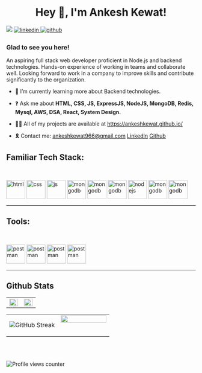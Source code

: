 <h1 align='center'>Hey 👋, I'm Ankesh Kewat! </h1> 

<img src=https://user-images.githubusercontent.com/112823546/217016507-da977155-0e3a-48ff-905c-e3eecfdf2b00.png>
  

<a href="https://linkedin.com/in/ankesh-kewat-174147239">
<img src=https://img.shields.io/badge/linkedin-%231E77B5.svg?&style=for-the-badge&logo=linkedin&logoColor=white alt=linkedin style="margin-bottom: 5px;" />
</a>
<a href="https://ankeshkewat.github.io/" >
<img src=https://img.shields.io/badge/portfolio-%2324292e.svg?&style=for-the-badge&logo=portfolio&logoColor=white target="_blank" alt=github style="margin-bottom: 5px;" />
</a>  
  
### Glad to see you here!  
An aspiring full stack web developer proficient in Node.js and backend technologies.
Hands-on experience of working  in teams and collaborate well. Looking forward to work in a company to improve skills and contribute significantly to the organization.
  
- 🌱 I’m currently learning more about Backend technologies.


- ❓ Ask me about **HTML, CSS, JS, ExpressJS, NodeJS, MongoDB, Redis, Mysql, AWS, DSA, React, System Design.**
- 👨‍💻 All of my projects are available at https://ankeshkewat.github.io/
- 🎗️ Contact me: ankeshkewat966@gmail.com   <a target="_blank" href="https://linkedin.com/in/ankesh-kewat-174147239">LinkedIn</a> <a target="_blank" href="https://github.com/Ankeshkewat" >Github </a>

  
## Familiar Tech Stack:
</br>
<p align="left"> 
   <img src= "https://camo.githubusercontent.com/3d40cb2db7ec7ab11eba4a2c48287088798254ba01deee1a9d45e3903e84dfdc/68747470733a2f2f63646e2d69636f6e732d706e672e666c617469636f6e2e636f6d2f3531322f3733322f3733323231322e706e67" alt="html" width="50" padding="4px" height="50"/>  <img src ="https://camo.githubusercontent.com/809a763f1c8f3497709ff0a974bfe7dd11be4dd7a29085645f8e98fbaa4a26e4/68747470733a2f2f63646e2d69636f6e732d706e672e666c617469636f6e2e636f6d2f3531322f3733322f3733323139302e706e67" alt="css" width="50"  padding="4px"  height="50"/> <img src ="https://camo.githubusercontent.com/899faceac4ba793d1b47c461a572a228f852b16827a75a3c1744db1502d2b4ce/68747470733a2f2f63646e2d69636f6e732d706e672e666c617469636f6e2e636f6d2f3531322f353936382f353936383239322e706e67" alt="js" width="50"  padding="4px"  height="50"/> 
   
   <img src="https://user-images.githubusercontent.com/112823546/217021017-34654422-6d32-4817-8bd5-6d5b05e25bd3.png" alt="mongodb" width="50"  padding="4px"  height="50"/> 
   <img src="https://user-images.githubusercontent.com/112823546/217021879-a991f3b1-48d5-41e4-a88e-56de705f7ccd.svg" alt="mongodb" width="50"  padding="4px"  height="50"/>  
     <img src="https://camo.githubusercontent.com/41e3c0f7f3e0760762db1aa845a72af4a0a407cb43412cc4f8890d2cfa4f1d2d/68747470733a2f2f63646e2e69636f6e2d69636f6e732e636f6d2f69636f6e73322f323431352f504e472f3531322f6d6f6e676f64625f6f726967696e616c5f776f72646d61726b5f6c6f676f5f69636f6e5f3134363432352e706e67" alt="mongodb" width="50"  padding="4px"  height="50"/> 
   <img src ="https://camo.githubusercontent.com/288cace72126df58aaeaa75627898785885858d54b03cb15ea3353a515642204/68747470733a2f2f7777772e766563746f726c6f676f2e7a6f6e652f6c6f676f732f6e6f64656a732f6e6f64656a732d69636f6e2e737667" alt="nodejs" width="50"  padding="4px"  height="50"/> <img src="https://user-images.githubusercontent.com/112823546/212490328-78324de4-f917-40ae-ac4f-1957f6cd187e.png" alt="mongodb" width="50"  padding="4px"  height="50"/> 
    <img style="border-radius=5px" src="https://user-images.githubusercontent.com/112823546/220186224-375630fa-2513-4602-b309-63b2583cb265.png" alt="mongodb" width="50"  padding="4px"  height="50"/> 
   <hr>
   
## Tools:
</br>
<p align="left"> 
   <img src="https://user-images.githubusercontent.com/112823546/217023669-b9e42264-ea96-4e32-a921-4757e63ffdf5.png" alt="postman" width="50"  padding="4px"  height="50"/>
    <img src="https://user-images.githubusercontent.com/112823546/217024640-d940aedd-2738-4305-ac71-7d08e95ee138.png" alt="postman" width="50"  padding="4px"  height="50"/>
   <img src="https://user-images.githubusercontent.com/112823546/217025064-a6ecc4fb-4148-40e1-b1c7-69083c9b0307.png" alt="postman" width="50"  padding="4px"  height="50"/>
   <img src="https://www.vectorlogo.zone/logos/getpostman/getpostman-icon.svg" alt="postman" width="50"  padding="4px"  height="50"/>
  </br> 
 <hr>
  


## Github Stats  
<table><tr><td valign="top" width="50%">

<img src="https://github-readme-stats.vercel.app/api?username=Ankeshkewat&show_icons=true&count_private=true&hide_border=true" align="left" style="width: 100%" />

</td><td valign="top" width="50%">

<img src="https://github-readme-stats.vercel.app/api/top-langs/?username=Ankeshkewat&hide_border=true&layout=compact" align="left" style="width: 100%" />

</td></tr></table>  

<table><tr><td valign="top" width="50%">

![GitHub Streak](https://streak-stats.demolab.com/?user=Ankeshkewat)

</td><td valign="top" width="50%">

<img src="https://user-images.githubusercontent.com/55389276/140866485-8fb1c876-9a8f-4d6a-98dc-08c4981eaf70.gif" align="left" style="width: 100%" />
</td></tr></table>  



 <br/>


<br/>  

![Profile views counter](https://komarev.com/ghpvc/?username=Ankeshkewat&&style=flat-square)  


  
